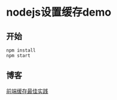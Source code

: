 # nodejs设置缓存demo

## 开始
```
npm install
npm start
```

## 博客
[前端缓存最佳实践](https://juejin.im/post/5c136bd16fb9a049d37efc47)
